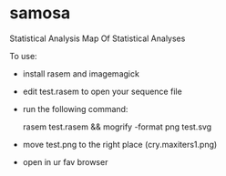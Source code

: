 samosa
======

Statistical Analysis Map Of Statistical Analyses

To use:

* install rasem and imagemagick
* edit test.rasem to open your sequence file
* run the following command:


    rasem test.rasem && mogrify -format png test.svg 


* move test.png to the right place (cry.maxiters1.png)
* open in ur fav browser
